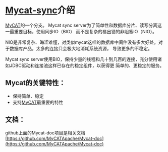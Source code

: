 # [Mycat-sync](https://github.com/little-pan/mycat-sync)介绍

[MyCAT](http://mycat.io/)的一个分支。 Mycat sync server为了简单性和数据库分片、读写分离这一最重要目标，使用同步IO（BIO）
而不是复杂的易出错的非阻塞IO（NIO）。

NIO是非常复杂、晦涩难懂，对类似mycat这样的数据库中间件没有多大好处。对于数据库产品，太多的连接只会极大地消耗系统资源，
导致更多的不稳定。

Mycat sync server使用BIO，保持少量的线程和几十到几百的连接，充分使用诸如JDBC驱动和连接池这样已存在的稳定组件，以获得更
简单的、更稳定的服务。

## Mycat的关键特性：

*	保持简单、稳定
*	支持[MyCAT](http://mycat.io/)最重要的特性

## 文档：

github上面的Mycat-doc项目是相关文档 [https://github.com/MyCATApache/Mycat-doc](https://github.com/MyCATApache/Mycat-doc)
